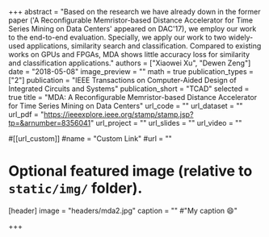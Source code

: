 +++
abstract = "Based on the research we have already down in the former paper ('A Reconfigurable Memristor-based Distance Accelerator for Time Series Mining on Data Centers' appeared on DAC'17), we employ our work to the end-to-end evaluation. Specially, we apply our work to two widely-used applications, similarity search and classification. Compared to existing works on GPUs and FPGAs, MDA shows little accuracy loss for similarity and classification applications."
authors = ["Xiaowei Xu", "Dewen Zeng"]
date = "2018-05-08"
image_preview = ""
math = true
publication_types = ["2"]
publication = "IEEE Transactions on Computer-Aided Design of Integrated Circuits and Systems"
publication_short = "TCAD"
selected = true
title = "MDA: A Reconfigurable Memristor-based Distance Accelerator for Time Series Mining on Data Centers"
url_code = ""
url_dataset = ""
url_pdf = "https://ieeexplore.ieee.org/stamp/stamp.jsp?tp=&arnumber=8356041"
url_project = ""
url_slides = ""
url_video = ""

#[[url_custom]]
#name = "Custom Link"
#url = ""

# Optional featured image (relative to `static/img/` folder).
[header]
image = "headers/mda2.jpg"
caption = "" #"My caption :smile:"

+++
